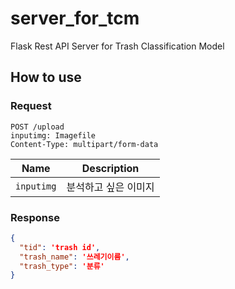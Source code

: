 # server_for_tcm
Flask Rest API Server for Trash Classification Model

## How to use
### Request

```http
POST /upload
inputimg: Imagefile
Content-Type: multipart/form-data
```
| Name | Description |
| ---- | ----------- |
| `inputimg` | 분석하고 싶은 이미지 |
### Response

```json
{
  "tid": 'trash id',
  "trash_name": '쓰레기이름',
  "trash_type": '분류'
}
```
